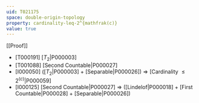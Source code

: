 ```yaml
---
uid: T021175
space: double-origin-topology
property: cardinality-leq-2^{mathfrak(c)}
value: true
---
```

[[Proof]]

* [T000191] [$T_2$|P000003]
* [T001088] [Second Countable|P000027]
* [I000050] ([$T_2$|P000003] + [Separable|P000026]) => [Cardinality $\leq 2^{\mathfrak(c)}$|P000059]
* [I000125] [Second Countable|P000027] => ([Lindelof|P000018] + [First Countable|P000028] + [Separable|P000026])

